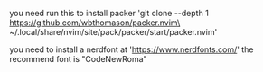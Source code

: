 you need run this to install packer
'git clone --depth 1 https://github.com/wbthomason/packer.nvim\
 ~/.local/share/nvim/site/pack/packer/start/packer.nvim'

 you need to install a nerdfont at 'https://www.nerdfonts.com/'
 the recommend font is "CodeNewRoma"
